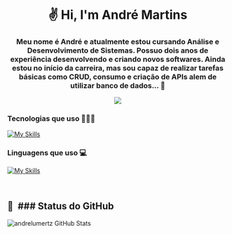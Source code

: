 <h1 align="center">✌️ Hi, I'm André Martins</h1>
<h3 align="center">Meu nome é André e atualmente estou cursando Análise e Desenvolvimento de Sistemas. Possuo dois anos de experiência desenvolvendo e criando novos softwares. Ainda estou no início da carreira, mas sou capaz de realizar tarefas básicas como CRUD, consumo e criação de APIs alem de utilizar banco de dados... 🚀 </h3>
<p align="center"> 
<a href="https://www.linkedin.com/in/andr%C3%A9-martins-34b347134/"><img src="https://img.shields.io/badge/-Andre%20Martins%20-0077B5?style=flat-square&logo=Linkedin&logoColor=white"/></a>
<!-- <a href="mailto:andrelumertzm@gmail.com"><img src="https://img.shields.io/badge/-andrelumertzmartins@gmail.com-D14836?style=flat-square&logo=Gmail&logoColor=white"/></a> -->

</p>


### Tecnologias que uso 🧑🏻‍💻

[![My Skills](https://skillicons.dev/icons?i=discord,ps,figma,vscode,github,git,vite,postman,docker,aws,linux&theme=dark)](https://skillicons.dev)

### Linguagens que uso 💻

[![My Skills](https://skillicons.dev/icons?i=mysql,py,html,css,bootstrap,tailwind,js,ts,react&theme=dark)](https://skillicons.dev)


<div>


<br>




<h2>🚀 &nbsp;### Status do GitHub</h2>

![andrelumertz GitHub Stats](https://github-readme-stats.vercel.app/api?username=andrelumertz&show_icons=true&theme=dracula)




<!--

Here are some ideas to get you started:

- 🔭 I’m currently working on ...
- 🌱 I’m currently learning ...
- 👯 I’m looking to collaborate on ...
- 🤔 I’m looking for help with ...
- 💬 Ask me about ...
- 📫 How to reach me: ...
- 😄 Pronouns: ...
- ⚡ Fun fact: ...
-->
